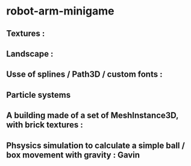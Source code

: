 # robot-arm-minigame

## Textures : 

## Landscape : 

## Usse of splines / Path3D / custom fonts : 

## Particle systems

## A building made of a set of MeshInstance3D, with brick textures :

## Phsysics simulation to calculate a simple ball / box movement with gravity : Gavin
